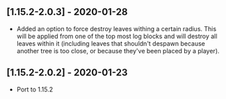 ## [1.15.2-2.0.3] - 2020-01-28
- Added an option to force destroy leaves withing a certain radius. This will be applied from one of the top most log blocks and will destroy all leaves within it (including leaves that shouldn't despawn because another tree is too close, or because they've been placed by a player).

## [1.15.2-2.0.2] - 2020-01-23
- Port to 1.15.2

